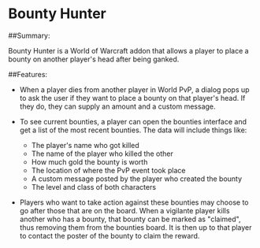 Bounty Hunter
=============

##Summary: 

Bounty Hunter is a World of Warcraft addon that  allows a player to place a 
bounty on another player's head after being ganked. 

##Features:

  * When a player dies from another player in World PvP, a dialog pops up to ask
  the user if they want to place a bounty on that player's head. If they do, they
  can supply an amount and a custom message.

  * To see current bounties, a player can open the bounties interface and get a
  list of the most recent bounties. The data will include things like:

    * The player's name who got killed
    * The name of the player who killed the other
    * How much gold the bounty is worth
    * The location of where the PvP event took place
    * A custom message posted by the player who created the bounty
    * The level and class of both characters

  * Players who want to take action against these bounties may choose to go after
  those that are on the board. When a vigilante player kills another who has a
  bounty, that bounty can be marked as "claimed", thus removing them from the
  bounties board. It is then up to that player to contact the poster of the bounty
  to claim the reward.
